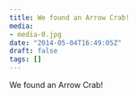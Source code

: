 ```yaml
---
title: We found an Arrow Crab!
media:
- media-0.jpg
date: "2014-05-04T16:49:05Z"
draft: false
tags: []
---
```

We found an Arrow Crab\!
